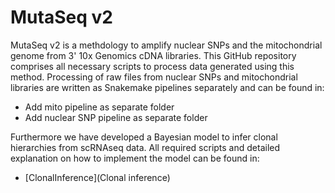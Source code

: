 # MutaSeq v2

MutaSeq v2 is a methdology to amplify nuclear SNPs and the mitochondrial genome from 3' 10x Genomics cDNA libraries. This GitHub repository comprises all necessary scripts to process data generated using this method. Processing of raw files from nuclear SNPs and mitochondrial libraries are written as Snakemake pipelines separately and can be found in:

* Add mito pipeline as separate folder
* Add nuclear SNP pipeline as separate folder

Furthermore we have developed a Bayesian model to infer clonal hierarchies from scRNAseq data. All required scripts and detailed explanation on how to implement the model can be found in:

* [ClonalInference](Clonal inference)

